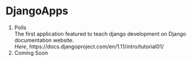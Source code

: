 # DjangoApps

<ol>
  <li>Polls</li>
  The first application featured to teach django development on Django documentation website.<br>
  <em>Here</em>, https://docs.djangoproject.com/en/1.11/intro/tutorial01/

<li>Coming Soon</li>

</ol>
